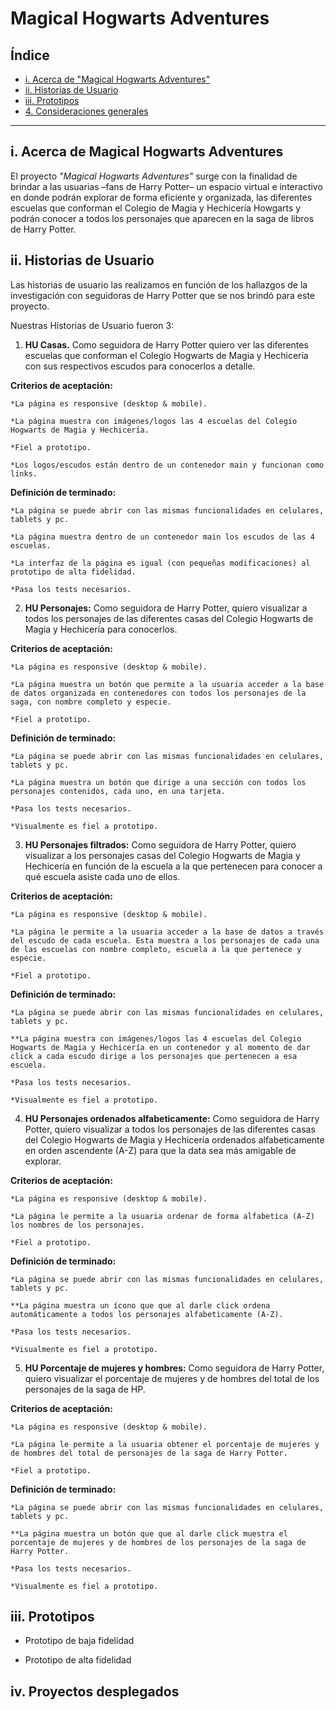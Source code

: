 # Magical Hogwarts Adventures

## Índice

* [i. Acerca de "Magical Hogwarts Adventures"](#1-acerca-de-Magical_Hogwarts-Adventures)
* [ii. Historias de Usuario](#2-historias-de-usuario)
* [iii. Prototipos](#3-prototipos)
* [4. Consideraciones generales](#4-consideraciones-generales)


***

## i. Acerca de Magical Hogwarts Adventures

El proyecto _"Magical Hogwarts Adventures"_ surge con la finalidad de brindar a las usuarias –fans de Harry Potter– un espacio virtual e interactivo en donde podrán explorar de forma eficiente y organizada, las diferentes escuelas que conforman el Colegio de Magia y Hechicería Howgarts y podrán conocer a todos los personajes que aparecen en la saga de libros de Harry Potter. 


## ii. Historias de Usuario

Las historias de usuario las realizamos en función de los hallazgos de la investigación con seguidoras de Harry Potter que se nos brindó para este proyecto.

Nuestras Historias de Usuario fueron 3:

1. **HU Casas.** Como seguidora de Harry Potter quiero ver las diferentes escuelas que conforman el Colegio Hogwarts de Magia y Hechicería con sus respectivos escudos para conocerlos a detalle. 

**Criterios de aceptación:** 

    *La página es responsive (desktop & mobile).

    *La página muestra con imágenes/logos las 4 escuelas del Colegio Hogwarts de Magia y Hechicería.

    *Fiel a prototipo.

    *Los logos/escudos están dentro de un contenedor main y funcionan como links.


**Definición de terminado:**

    *La página se puede abrir con las mismas funcionalidades en celulares, tablets y pc.

    *La página muestra dentro de un contenedor main los escudos de las 4 escuelas.

    *La interfaz de la página es igual (con pequeñas modificaciones) al prototipo de alta fidelidad.

    *Pasa los tests necesarios.


2. **HU Personajes:** Como seguidora de Harry Potter, quiero visualizar a todos los personajes de las diferentes casas del Colegio Hogwarts de Magia y Hechicería para conocerlos.

**Criterios de aceptación:** 

    *La página es responsive (desktop & mobile).

    *La página muestra un botón que permite a la usuaria acceder a la base de datos organizada en contenedores con todos los personajes de la saga, con nombre completo y especie.

    *Fiel a prototipo.

**Definición de terminado:**

    *La página se puede abrir con las mismas funcionalidades en celulares, tablets y pc.

    *La página muestra un botón que dirige a una sección con todos los personajes contenidos, cada uno, en una tarjeta.

    *Pasa los tests necesarios.

    *Visualmente es fiel a prototipo.

3. **HU Personajes filtrados:** Como seguidora de Harry Potter, quiero visualizar a los personajes  casas del Colegio Hogwarts de Magia y Hechicería  en función de la escuela a la que pertenecen para conocer a qué escuela asiste cada uno de ellos.

**Criterios de aceptación:** 

    *La página es responsive (desktop & mobile).

    *La página le permite a la usuaria acceder a la base de datos a través del escudo de cada escuela. Esta muestra a los personajes de cada una de las escuelas con nombre completo, escuela a la que pertenece y especie.

    *Fiel a prototipo.

**Definición de terminado:**

    *La página se puede abrir con las mismas funcionalidades en celulares, tablets y pc.

    **La página muestra con imágenes/logos las 4 escuelas del Colegio Hogwarts de Magia y Hechicería en un contenedor y al momento de dar click a cada escudo dirige a los personajes que pertenecen a esa escuela.

    *Pasa los tests necesarios.

    *Visualmente es fiel a prototipo.


4. **HU Personajes ordenados alfabeticamente:** Como seguidora de Harry Potter, quiero visualizar a todos los personajes de las diferentes casas del Colegio Hogwarts de Magia y Hechicería ordenados alfabeticamente en orden ascendente (A-Z) para que la data sea más amigable de explorar.

**Criterios de aceptación:** 

    *La página es responsive (desktop & mobile).

    *La página le permite a la usuaria ordenar de forma alfabetica (A-Z) los nombres de los personajes.

    *Fiel a prototipo.

**Definición de terminado:**

    *La página se puede abrir con las mismas funcionalidades en celulares, tablets y pc.

    **La página muestra un ícono que que al darle click ordena automáticamente a todos los personajes alfabeticamente (A-Z).

    *Pasa los tests necesarios.

    *Visualmente es fiel a prototipo.


5. **HU Porcentaje de mujeres y hombres:** Como seguidora de Harry Potter, quiero visualizar el porcentaje de mujeres y de hombres del total de los personajes de la saga de HP.

**Criterios de aceptación:** 

    *La página es responsive (desktop & mobile).

    *La página le permite a la usuaria obtener el porcentaje de mujeres y de hombres del total de personajes de la saga de Harry Potter.

    *Fiel a prototipo.

**Definición de terminado:**

    *La página se puede abrir con las mismas funcionalidades en celulares, tablets y pc.

    **La página muestra un botón que que al darle click muestra el porcentaje de mujeres y de hombres de los personajes de la saga de Harry Potter. 

    *Pasa los tests necesarios.

    *Visualmente es fiel a prototipo.

## iii. Prototipos

* Prototipo de baja fidelidad

* Prototipo de alta fidelidad

## iv. Proyectos desplegados
